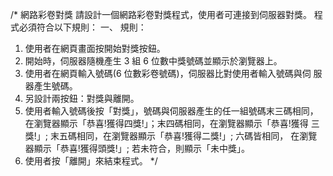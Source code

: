/*
網路彩卷對獎
請設計一個網路彩卷對獎程式，使用者可連接到伺服器對獎。
程式必須符合以下規則：
一、 規則：
1. 使用者在網頁畫面按開始對獎按鈕。
2. 開始時，伺服器隨機產生 3 組 6 位數中獎號碼並顯示於瀏覽器上。
3. 使用者在網頁輸入號碼(6 位數彩卷號碼)，伺服器比對使用者輸入號碼與伺
服器產生號碼。
4. 另設計兩按鈕：對獎與離開。
5. 使用者輸入號碼後按「對獎」，號碼與伺服器產生的任一組號碼末三碼相同，
在瀏覽器顯示「恭喜!獲得四獎!」；末四碼相同，在瀏覽器顯示「恭喜!獲得
三獎!」; 末五碼相同，在瀏覽器顯示「恭喜!獲得二獎!」; 六碼皆相同，
在瀏覽器顯示「恭喜!獲得頭獎!」; 若未符合，則顯示「未中獎」。
6. 使用者按「離開」來結束程式。
*/
